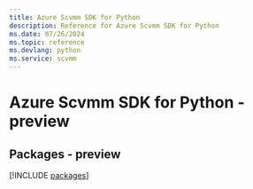 ```yaml
---
title: Azure Scvmm SDK for Python
description: Reference for Azure Scvmm SDK for Python
ms.date: 07/26/2024
ms.topic: reference
ms.devlang: python
ms.service: scvmm
---
```

# Azure Scvmm SDK for Python - preview
## Packages - preview
[!INCLUDE [packages](scvmm-index.md)]